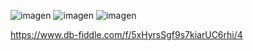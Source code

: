 ![imagen](https://user-images.githubusercontent.com/125598881/235227300-b7dcba70-392a-4f91-a474-13479d5b75b0.png)
![imagen](https://user-images.githubusercontent.com/125598881/235227558-24e7c127-899a-44d1-9c41-c9b7afc2ae28.png)
![imagen](https://user-images.githubusercontent.com/125598881/235228729-6ce49c58-e36a-4e1d-85be-cd58278c8a6e.png)

https://www.db-fiddle.com/f/5xHyrsSgf9s7kiarUC6rhi/4
